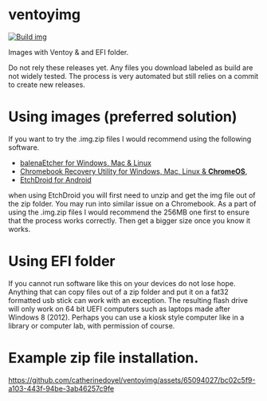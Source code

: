 # ventoyimg
[![Build img](https://github.com/catherinedoyel/ventoyimg/actions/workflows/blank.yml/badge.svg)](https://github.com/catherinedoyel/ventoyimg/actions/workflows/blank.yml)

Images with Ventoy & and EFI folder.

Do not rely these releases yet. Any files you download labeled as build are not widely tested.
The process is very automated but still relies on a commit to create new releases.

# Using images (preferred solution)
If you want to try the .img.zip files I would recommend using the following software.
- [balenaEtcher for Windows, Mac & Linux](https://etcher.balena.io/)
- [Chromebook Recovery Utility for Windows, Mac, Linux & **ChromeOS**](https://chrome.google.com/webstore/detail/chromebook-recovery-utili/pocpnlppkickgojjlmhdmidojbmbodfm),
- [EtchDroid for Android ](https://play.google.com/store/apps/details?id=eu.depau.etchdroid)

when using EtchDroid you will first need to unzip and get the img file out of the zip folder. You may run into similar issue on a Chromebook.
As a part of using the .img.zip files I would recommend the 256MB one first to ensure that the process works correctly. Then get a bigger size once you know it works.

# Using EFI folder
If you cannot run software like this on your devices do not lose hope. Anything that can copy files out of a zip folder and put it on a fat32 formatted usb stick can work with an exception. The resulting flash drive will only work on 64 bit UEFI computers such as laptops made after Windows 8 (2012). Perhaps you can use a kiosk style computer like in a library or computer lab, with permission of course.

# Example zip file installation.

https://github.com/catherinedoyel/ventoyimg/assets/65094027/bc02c5f9-a103-443f-94be-3ab46257c9fe
